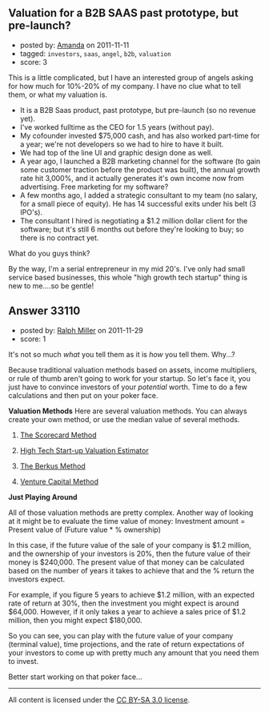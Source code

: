 ## Valuation for a B2B SAAS past prototype, but pre-launch?

- posted by: [Amanda](https://stackexchange.com/users/-1/14374-amanda) on 2011-11-11
- tagged: `investors`, `saas`, `angel`, `b2b`, `valuation`
- score: 3

This is a little complicated, but I have an interested group of angels asking for how much for 10%-20% of my company.  I have no clue what to tell them, or what my valuation is.

 - It is a B2B Saas product, past prototype, but pre-launch (so no revenue yet).  
 - I've worked fulltime as the CEO for 1.5 years (without pay).
 - My cofounder invested $75,000 cash, and has also worked part-time for a year; we're not developers so we had to hire to have it built.
 - We had top of the line UI and graphic design done as well.
 - A year ago, I launched a B2B marketing channel for the software (to gain some customer traction before the product was built), the annual growth rate hit 3,000%, and it actually generates it's own income now from advertising.  Free marketing for my software?
 - A few months ago, I added a strategic consultant to my team (no salary, for a small piece of equity).  He has 14 successful exits under his belt (3 IPO's).
 - The consultant I hired is negotiating a $1.2 million dollar client for the software; but it's still 6 months out before they're looking to buy; so there is no contract yet.

What do you guys think?

By the way, I'm a serial entrepreneur in my mid 20's.  I've only had small service based businesses, this whole "high growth tech startup" thing is new to me....so be gentle!  

  


## Answer 33110

- posted by: [Ralph Miller](https://stackexchange.com/users/-1/14720-ralph-miller) on 2011-11-29
- score: 1

<p>It's not so much <em>what</em> you tell them as it is <em>how</em> you tell them. Why...? </p>

<p>Because traditional valuation methods based on assets, income multipliers, or rule of thumb aren't going to work for your startup. So let's face it, you just have to convince investors of your <em>potential</em> worth. Time to do a few calculations and then put on your poker face.</p>

<p><strong>Valuation Methods</strong>
Here are several valuation methods. You can always create your own method, or use the median value of several methods. </p>

<ol>
<li><p><a href="http://billpayne.com/wp-content/uploads/2011/01/Scorecard-Valuation-Methodology-Jan111.pdf" rel="nofollow">The Scorecard Method</a></p></li>
<li><p><a href="http://www.caycon.com/valuation.php" rel="nofollow">High Tech Start-up Valuation Estimator</a></p></li>
<li><p><a href="http://berkonomics.com/?p=131" rel="nofollow">The Berkus Method</a></p></li>
<li><p><a href="http://www.entrepreneurship.org/en/resource-center/valuation-of-prerevenue-companies--the-venture-capital-method.aspx" rel="nofollow">Venture Capital Method</a></p></li>
</ol>

<p><strong>Just Playing Around</strong></p>

<p>All of those valuation methods are pretty complex. Another way of looking at it might be to evaluate the time value of money: Investment amount = Present value of (Future value * % ownership)</p>

<p>In this case, if the future value of the sale of your company is $1.2 million, and the ownership of your investors is 20%, then the future value of their money is $240,000. The present value of that money can be calculated based on the number of years it takes to achieve that and the % return the investors expect. </p>

<p>For example, if you figure 5 years to achieve $1.2 million, with an expected rate of return at 30%, then the investment you might expect is around $64,000. However, if it only takes a year to achieve a sales price of $1.2 million, then you might expect $180,000.</p>

<p>So you can see, you can play with the future value of your company (terminal value), time projections, and the rate of return expectations of your investors to come up with pretty much any amount that you need them to invest. </p>

<p>Better start working on that poker face...</p>




---

All content is licensed under the [CC BY-SA 3.0 license](https://creativecommons.org/licenses/by-sa/3.0/).
